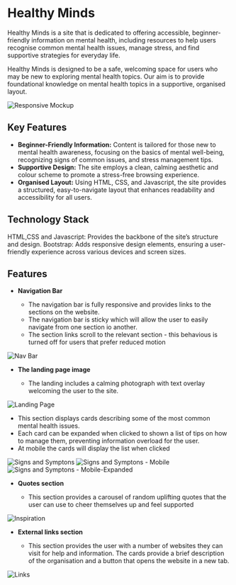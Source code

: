 # Healthy Minds

Healthy Minds is a site that is dedicated to offering accessible, beginner-friendly information on mental health, including resources to help users recognise common mental health issues, manage stress, and find supportive strategies for everyday life.

Healthy Minds is designed to be a safe, welcoming space for users who may be new to exploring mental health topics. Our aim is to provide foundational knowledge on mental health topics in a supportive, organised layout.

![Responsive Mockup](Documentation/responsive.png)

## Key Features

- **Beginner-Friendly Information:** Content is tailored for those new to mental health awareness, focusing on the basics of mental well-being, recognizing signs of common issues, and stress management tips.
- **Supportive Design:** The site employs a clean, calming aesthetic and colour scheme to promote a stress-free browsing experience.
- **Organised Layout:** Using HTML, CSS, and Javascript, the site provides a structured, easy-to-navigate layout that enhances readability and accessibility for all users.

## Technology Stack

HTML,CSS and Javascript: Provides the backbone of the site’s structure and design.
Bootstrap: Adds responsive design elements, ensuring a user-friendly experience across various devices and screen sizes.

## Features

- **Navigation Bar**

  - The navigation bar is fully responsive and provides links to the sections on the website.
  - The navigation bar is sticky which will allow the user to easily navigate from one section io another.
  - The section links scroll to the relevant section - this behavious is turned off for users that prefer reduced motion

![Nav Bar](/Documentation/nav-bar.png)

- **The landing page image**

  - The landing includes a calming photograph with text overlay welcoming the user to the site.

![Landing Page](/Documentation/landing.png)

- This section displays cards describing some of the most common mental health issues.
- Each card can be expanded when clicked to shown a list of tips on how to manage them, preventing information overload for the user.
- At mobile the cards will display the list when clicked

![Signs and Symptons](/Documentation/signs-and-symptons.png)
![Signs and Symptons - Mobile](/Documentation/s-s-mobile.png)
![Signs and Symptons - Mobile-Expanded](/Documentation/s-s-mobile-expanded.png)

- **Quotes section**

  - This section provides a carousel of random uplifting quotes that the user can use to cheer themselves up and feel supported

![Inspiration](/Documentation/inspo.png)

- **External links section**

  - This section provides the user with a number of websites they can visit for help and information. The cards provide a brief description of the organisation and a button that opens the website in a new tab.

![Links](/Documentation/link-grid.png)
